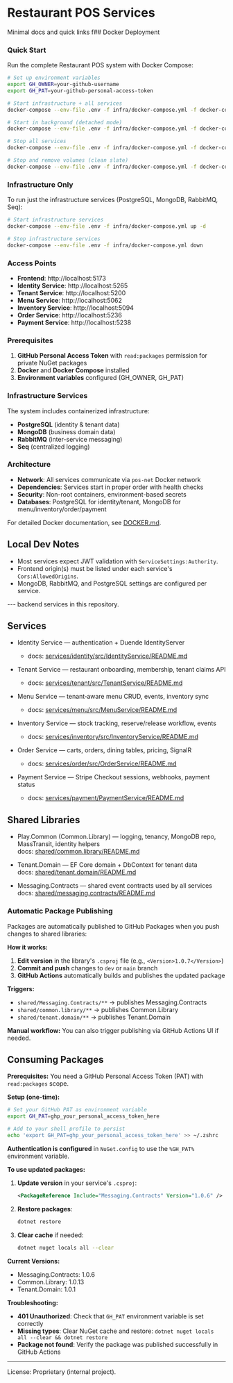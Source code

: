 # Restaurant POS Services

Minimal docs and quick links f## Docker Deployment

<!-- TODO: Update Docker Compose setup to use individual pre-built images (restaurant-pos/*:1.0.0) 
     instead of building from source. This will improve startup time and deployment consistency.
     Consider creating a production docker-compose.prod.yml that references the tagged images. -->

### Quick Start
Run the complete Restaurant POS system with Docker Compose:

```bash
# Set up environment variables
export GH_OWNER=your-github-username
export GH_PAT=your-github-personal-access-token

# Start infrastructure + all services
docker-compose --env-file .env -f infra/docker-compose.yml -f docker-compose.yml up --build

# Start in background (detached mode)
docker-compose --env-file .env -f infra/docker-compose.yml -f docker-compose.yml up --build -d

# Stop all services
docker-compose --env-file .env -f infra/docker-compose.yml -f docker-compose.yml down

# Stop and remove volumes (clean slate)
docker-compose --env-file .env -f infra/docker-compose.yml -f docker-compose.yml down -v
```

### Infrastructure Only
To run just the infrastructure services (PostgreSQL, MongoDB, RabbitMQ, Seq):

```bash
# Start infrastructure services
docker-compose --env-file .env -f infra/docker-compose.yml up -d

# Stop infrastructure services
docker-compose --env-file .env -f infra/docker-compose.yml down
```

### Access Points
- **Frontend**: http://localhost:5173
- **Identity Service**: http://localhost:5265
- **Tenant Service**: http://localhost:5200
- **Menu Service**: http://localhost:5062
- **Inventory Service**: http://localhost:5094
- **Order Service**: http://localhost:5236
- **Payment Service**: http://localhost:5238

### Prerequisites
1. **GitHub Personal Access Token** with `read:packages` permission for private NuGet packages
2. **Docker** and **Docker Compose** installed
3. **Environment variables** configured (GH_OWNER, GH_PAT)

### Infrastructure Services
The system includes containerized infrastructure:
- **PostgreSQL** (identity & tenant data)
- **MongoDB** (business domain data)
- **RabbitMQ** (inter-service messaging)
- **Seq** (centralized logging)

### Architecture
- **Network**: All services communicate via `pos-net` Docker network
- **Dependencies**: Services start in proper order with health checks
- **Security**: Non-root containers, environment-based secrets
- **Databases**: PostgreSQL for identity/tenant, MongoDB for menu/inventory/order/payment

For detailed Docker documentation, see [DOCKER.md](./DOCKER.md).

## Local Dev Notes

- Most services expect JWT validation with `ServiceSettings:Authority`.
- Frontend origin(s) must be listed under each service's `Cors:AllowedOrigins`.
- MongoDB, RabbitMQ, and PostgreSQL settings are configured per service.

--- backend services in this repository.

## Services

- Identity Service — authentication + Duende IdentityServer
  - docs: [services/identity/src/IdentityService/README.md](./services/identity/src/IdentityService/README.md)

- Tenant Service — restaurant onboarding, membership, tenant claims API
  - docs: [services/tenant/src/TenantService/README.md](./services/tenant/src/TenantService/README.md)

- Menu Service — tenant‑aware menu CRUD, events, inventory sync
  - docs: [services/menu/src/MenuService/README.md](./services/menu/src/MenuService/README.md)

- Inventory Service — stock tracking, reserve/release workflow, events
  - docs: [services/inventory/src/InventoryService/README.md](./services/inventory/src/InventoryService/README.md)

- Order Service — carts, orders, dining tables, pricing, SignalR
  - docs: [services/order/src/OrderService/README.md](./services/order/src/OrderService/README.md)

- Payment Service — Stripe Checkout sessions, webhooks, payment status
  - docs: [services/payment/PaymentService/README.md](./services/payment/PaymentService/README.md)

## Shared Libraries

- Play.Common (Common.Library) — logging, tenancy, MongoDB repo, MassTransit, identity helpers  
  docs: [shared/common.library/README.md](./shared/common.library/README.md)
  
- Tenant.Domain — EF Core domain + DbContext for tenant data  
  docs: [shared/tenant.domain/README.md](./shared/tenant.domain/README.md)

- Messaging.Contracts — shared event contracts used by all services  
  docs: [shared/messaging.contracts/README.md](./shared/messaging.contracts/README.md)

### Automatic Package Publishing
Packages are automatically published to GitHub Packages when you push changes to shared libraries:

**How it works:**
1. **Edit version** in the library's `.csproj` file (e.g., `<Version>1.0.7</Version>`)
2. **Commit and push** changes to `dev` or `main` branch
3. **GitHub Actions** automatically builds and publishes the updated package

**Triggers:**
- `shared/Messaging.Contracts/**` → publishes Messaging.Contracts  
- `shared/common.library/**` → publishes Common.Library
- `shared/tenant.domain/**` → publishes Tenant.Domain

**Manual workflow:** You can also trigger publishing via GitHub Actions UI if needed.

## Consuming Packages
**Prerequisites:** You need a GitHub Personal Access Token (PAT) with `read:packages` scope.

**Setup (one-time):**
```bash
# Set your GitHub PAT as environment variable
export GH_PAT=ghp_your_personal_access_token_here

# Add to your shell profile to persist
echo 'export GH_PAT=ghp_your_personal_access_token_here' >> ~/.zshrc
```

**Authentication is configured** in `NuGet.config` to use the `%GH_PAT%` environment variable.

**To use updated packages:**
1. **Update version** in your service's `.csproj`:
   ```xml
   <PackageReference Include="Messaging.Contracts" Version="1.0.6" />
   ```
2. **Restore packages**:
   ```bash
   dotnet restore
   ```
3. **Clear cache** if needed:
   ```bash
   dotnet nuget locals all --clear
   ```

**Current Versions:**
- Messaging.Contracts: 1.0.6
- Common.Library: 1.0.13  
- Tenant.Domain: 1.0.1

**Troubleshooting:**
- **401 Unauthorized**: Check that `GH_PAT` environment variable is set correctly
- **Missing types**: Clear NuGet cache and restore: `dotnet nuget locals all --clear && dotnet restore`
- **Package not found**: Verify the package was published successfully in GitHub Actions


---

License: Proprietary (internal project).
